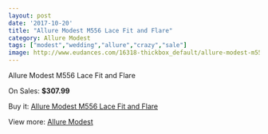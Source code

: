 ```yaml
---
layout: post
date: '2017-10-20'
title: "Allure Modest M556 Lace Fit and Flare"
category: Allure Modest
tags: ["modest","wedding","allure","crazy","sale"]
image: http://www.eudances.com/16318-thickbox_default/allure-modest-m556-lace-fit-and-flare.jpg
---
```

Allure Modest M556 Lace Fit and Flare

On Sales: **$307.99**
<a href="https://www.eudances.com/en/allure-modest/4801-allure-modest-m556-lace-fit-and-flare.html"><amp-img layout="responsive" width="600" height="600" src="//www.eudances.com/16318-thickbox_default/allure-modest-m556-lace-fit-and-flare.jpg" alt="Allure Modest M556 Lace Fit and Flare 0" /></a>
<a href="https://www.eudances.com/en/allure-modest/4801-allure-modest-m556-lace-fit-and-flare.html"><amp-img layout="responsive" width="600" height="600" src="//www.eudances.com/16320-thickbox_default/allure-modest-m556-lace-fit-and-flare.jpg" alt="Allure Modest M556 Lace Fit and Flare 1" /></a>
<a href="https://www.eudances.com/en/allure-modest/4801-allure-modest-m556-lace-fit-and-flare.html"><amp-img layout="responsive" width="600" height="600" src="//www.eudances.com/16319-thickbox_default/allure-modest-m556-lace-fit-and-flare.jpg" alt="Allure Modest M556 Lace Fit and Flare 2" /></a>

Buy it: [Allure Modest M556 Lace Fit and Flare](https://www.eudances.com/en/allure-modest/4801-allure-modest-m556-lace-fit-and-flare.html "Allure Modest M556 Lace Fit and Flare")

View more: [Allure Modest](https://www.eudances.com/en/38-allure-modest "Allure Modest")